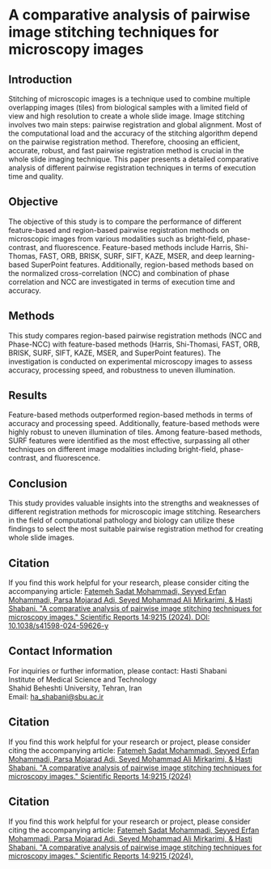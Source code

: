 # A comparative analysis of pairwise image stitching techniques for microscopy images

## Introduction
Stitching of microscopic images is a technique used to combine multiple overlapping images (tiles) from biological samples with a limited field of view and high resolution to create a whole slide image. Image stitching involves two main steps: pairwise registration and global alignment. Most of the computational load and the accuracy of the stitching algorithm depend on the pairwise registration method. Therefore, choosing an efficient, accurate, robust, and fast pairwise registration method is crucial in the whole slide imaging technique. This paper presents a detailed comparative analysis of different pairwise registration techniques in terms of execution time and quality.

## Objective
The objective of this study is to compare the performance of different feature-based and region-based pairwise registration methods on microscopic images from various modalities such as bright-field, phase-contrast, and fluorescence. Feature-based methods include Harris, Shi-Thomas, FAST, ORB, BRISK, SURF, SIFT, KAZE, MSER, and deep learning-based SuperPoint features. Additionally, region-based methods based on the normalized cross-correlation (NCC) and combination of phase correlation and NCC are investigated in terms of execution time and accuracy.

## Methods
This study compares region-based pairwise registration methods (NCC and Phase-NCC) with feature-based methods (Harris, Shi-Thomasi, FAST, ORB, BRISK, SURF, SIFT, KAZE, MSER, and SuperPoint features). The investigation is conducted on experimental microscopy images to assess accuracy, processing speed, and robustness to uneven illumination.

## Results
Feature-based methods outperformed region-based methods in terms of accuracy and processing speed. Additionally, feature-based methods were highly robust to uneven illumination of tiles. Among feature-based methods, SURF features were identified as the most effective, surpassing all other techniques on different image modalities including bright-field, phase-contrast, and fluorescence.

## Conclusion
This study provides valuable insights into the strengths and weaknesses of different registration methods for microscopic image stitching. Researchers in the field of computational pathology and biology can utilize these findings to select the most suitable pairwise registration method for creating whole slide images.

## Citation
If you find this work helpful for your research, please consider citing the accompanying article:
[Fatemeh Sadat Mohammadi, Seyyed Erfan Mohammadi, Parsa Mojarad Adi, Seyed Mohammad Ali Mirkarimi, & Hasti Shabani. "A comparative analysis of pairwise image stitching techniques for microscopy images." Scientific Reports 14:9215 (2024). DOI: 10.1038/s41598-024-59626-y](https://doi.org/10.1038/s41598-024-59626-y)

## Contact Information
For inquiries or further information, please contact:
Hasti Shabani  
Institute of Medical Science and Technology  
Shahid Beheshti University, Tehran, Iran  
Email: ha_shabani@sbu.ac.ir
## Citation
If you find this work helpful for your research or project, please consider citing the accompanying article:
<a href="https://doi.org/10.1038/s41598-024-59626-y" target="_blank">Fatemeh Sadat Mohammadi, Seyyed Erfan Mohammadi, Parsa Mojarad Adi, Seyed Mohammad Ali Mirkarimi, & Hasti Shabani. "A comparative analysis of pairwise image stitching techniques for microscopy images." Scientific Reports 14:9215 (2024)</a>
## Citation
If you find this work helpful for your research or project, please consider citing the accompanying article:
[Fatemeh Sadat Mohammadi, Seyyed Erfan Mohammadi, Parsa Mojarad Adi, Seyed Mohammad Ali Mirkarimi, & Hasti Shabani. "A comparative analysis of pairwise image stitching techniques for microscopy images." Scientific Reports 14:9215 (2024).](https://doi.org/10.1038/s41598-024-59626-y)
